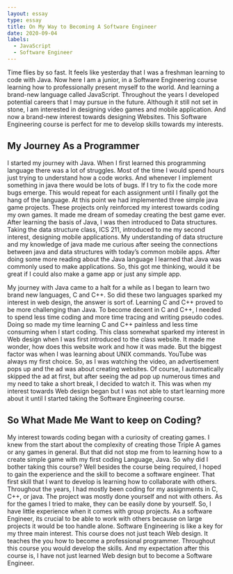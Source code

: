 ```yaml
---
layout: essay
type: essay
title: On My Way to Becoming A Software Engineer
date: 2020-09-04
labels:
  - JavaScript
  - Software Engineer
---
```


Time flies by so fast. It feels like yesterday that I was a freshman learning to code with Java. Now here I am a junior, in a Software Engineering course learning how to professionally present myself to the world. And learning a brand-new language called JavaScript. Throughout the years I developed potential careers that I may pursue in the future. Although it still not set in stone, I am interested in designing video games and mobile application. And now a brand-new interest towards designing Websites. This Software Engineering course is perfect for me to develop skills towards my interests. 

## My Journey As a Programmer
I started my journey with Java. When I first learned this programming language there was a lot of struggles. Most of the time I would spend hours just trying to understand how a code works. And whenever I implement something in java there would be lots of bugs. If I try to fix the code more bugs emerge. This would repeat for each assignment until I finally got the hang of the language. At this point we had implemented three simple java game projects. These projects only reinforced my interest towards coding my own games. It made me dream of someday creating the best game ever. After learning the basis of Java, I was then introduced to Data structures. Taking the data structure class, ICS 211, introduced to me my second interest, designing mobile applications. My understanding of data structure and my knowledge of java made me curious after seeing the connections between java and data structures with today’s common mobile apps. After doing some more reading about the Java language I learned that Java was commonly used to make applications. So, this got me thinking, would it be great if I could also make a game app or just any simple app.

My journey with Java came to a halt for a while as I began to learn two brand new languages, C and C++. So did these two languages sparked my interest in web design, the answer is sort of. Learning C and C++ proved to be more challenging than Java. To become decent in C and C++, I needed to spend less time coding and more time tracing and writing pseudo codes. Doing so made my time learning C and C++ painless and less time consuming when I start coding. This class somewhat sparked my interest in Web design when I was first introduced to the class website. It made me wonder, how does this website work and how it was made. But the biggest factor was when I was learning about UNIX commands. YouTube was always my first choice. So, as I was watching the video, an advertisement pops up and the ad was about creating websites. Of course, I automatically skipped the ad at first, but after seeing the ad pop up numerous times and my need to take a short break, I decided to watch it. This was when my interest towards Web design began but I was not able to start learning more about it until I started taking the Software Engineering course.

## So What Made Me Want to keep on Coding?
My interest towards coding began with a curiosity of creating games. I knew from the start about the complexity of creating those Triple A games or any games in general. But that did not stop me from to learning how to a create simple game with my first coding Language, Java. So why did I bother taking this course? Well besides the course being required, I hoped to gain the experience and the skill to become a software engineer. That first skill that I want to develop is learning how to collaborate with others. Throughout the years, I had mostly been coding for my assignments in C, C++, or java. The project was mostly done yourself and not with others. As for the games I tried to make, they can be easily done by yourself. So, I have little experience when it comes with group projects. As a software Engineer, its crucial to be able to work with others because on large projects it would be too handle alone. Software Engineering is like a key for my three main interest. This course does not just teach Web design. It teaches the you how to become a professional programmer. Throughout this course you would develop the skills. And my expectation after this course is, I have not just learned Web design but to become a Software Engineer. 
